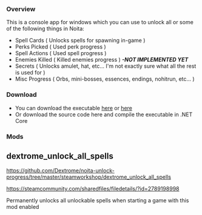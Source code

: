<h3>Overview</h3>

This is a console app for windows which you can use to unlock all or some of the following things in Noita:

* Spell Cards ( Unlocks spells for spawning in-game )
* Perks Picked ( Used perk progress )
* Spell Actions ( Used spell progress )
* Enemies Killed ( Killed enemies progress ) <i><b> -NOT IMPLEMENTED YET</b></i>
* Secrets ( Unlocks amulet, hat, etc... I'm not exactly sure what all the rest is used for )
* Misc Progress ( Orbs, mini-bosses, essences, endings, nohitrun, etc... )


<h3>Download</h3>

* You can download the executable <a href="https://drive.google.com/file/d/12DaR5tmVsmzErLR6Lt1bjRrhHWpGjrOt/view?usp=sharing">here</a> or <a href="https://github.com/Dextrome/noita-unlock-progress/blob/master/steamworkshop/dextrome_unlock_progress/Noita-UnlockAllProgress.exe">here</a>
* Or download the source code here and compile the executable in .NET Core

<h3>Mods</h3>
 <h2>dextrome_unlock_all_spells</h2
  
  https://github.com/Dextrome/noita-unlock-progress/tree/master/steamworkshop/dextrome_unlock_all_spells
 
  https://steamcommunity.com/sharedfiles/filedetails/?id=2789198998
  
  Permanently unlocks all unlockable spells when starting a game with this mod enabled
